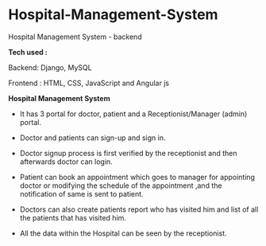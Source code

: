 # Hospital-Management-System
Hospital Management System - backend

**Tech used :**

Backend: Django, MySQL

Frontend : HTML, CSS, JavaScript and Angular js 


**Hospital Management System** 

* It has 3 portal for doctor, patient and a Receptionist/Manager (admin) portal. 

* Doctor and patients can sign-up and sign in. 

* Doctor signup process is first verified by the receptionist and then afterwards doctor can login. 

* Patient can book an appointment which goes to manager for appointing doctor or modifying the schedule of the appointment ,and
the notification of same is sent to patient. 

* Doctors can also create patients report who has visited him and list of all the patients that has visited him.

* All the data within the Hospital can be seen by the receptionist.


